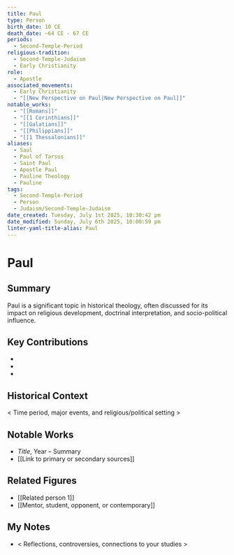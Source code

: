 ```yaml
---
title: Paul
type: Person
birth_date: 10 CE
death_date: ~64 CE - 67 CE
periods:
  - Second-Temple-Period
religious-tradition:
  - Second-Temple-Judaism
  - Early Christianity
role:
  - Apostle
associated_movements:
  - Early Christianity
  - "[[New Perspective on Paul|New Perspective on Paul]]"
notable_works:
  - "[[Romans]]"
  - "[[1 Corinthians]]"
  - "[[Galatians]]"
  - "[[Philippians]]"
  - "[[1 Thessalonians]]"
aliases:
  - Saul
  - Paul of Tarsus
  - Saint Paul
  - Apostle Paul
  - Pauline Theology
  - Pauline
tags:
  - Second-Temple-Period
  - Person
  - Judaism/Second-Temple-Judaism
date_created: Tuesday, July 1st 2025, 10:30:42 pm
date_modified: Sunday, July 6th 2025, 10:00:59 pm
linter-yaml-title-alias: Paul
---
```


# Paul

## Summary
Paul is a significant topic in historical theology, often discussed for its impact on religious development, doctrinal interpretation, and socio-political influence.

## Key Contributions
- 
- 
- 

## Historical Context
< Time period, major events, and religious/political setting >

## Notable Works
- *Title*, Year – Summary
- [[Link to primary or secondary sources]]


## Related Figures
- [[Related person 1]]
- [[Mentor, student, opponent, or contemporary]]

## My Notes
- < Reflections, controversies, connections to your studies >
